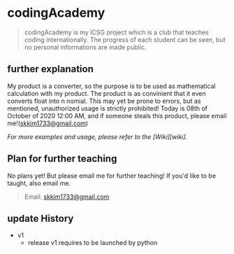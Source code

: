 # codingAcademy
> codingAcademy is my ICSG project which is a club that teaches coding internationally. The progress of each student can be seen, but no personal informations are made public.

## further explanation

My product is a converter, so the purpose is to be used as mathematical calculation with my product. The product is as convinient that it even converts float into n nomial. This may yet be prone to errors, but as mentioned, unauthorized usage is strictly prohibited! Today is 08th of October of 2020 12:00 AM, and if someone steals this product, please email me!(skkim1733@gmail.com)

_For more examples and usage, please refer to the [Wiki][wiki]._

## Plan for further teaching

No plans yet! But please email me for further teaching! If you'd like to be taught, also email me. 
> Email: skkim1733@gmail.com


## update History

* v1
    * release v1 requires to be launched by python
